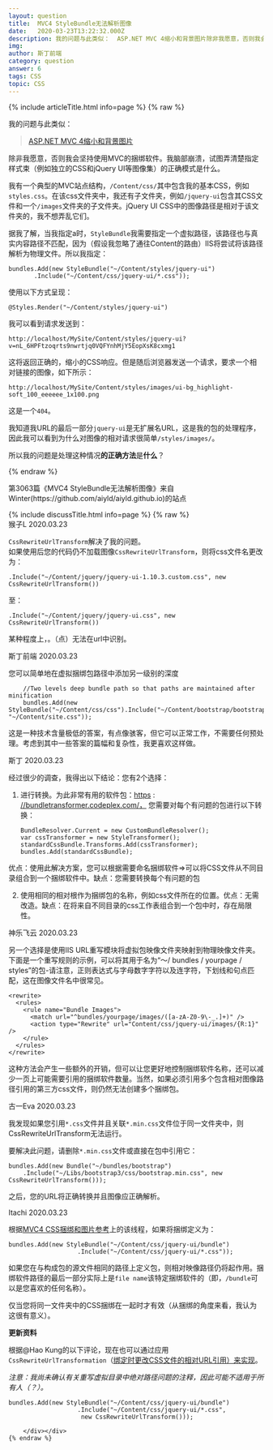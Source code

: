```yaml
---
layout: question
title:  MVC4 StyleBundle无法解析图像
date:   2020-03-23T13:22:32.000Z
description: 我的问题与此类似：  ASP.NET MVC 4缩小和背景图片除非我愿意，否则我会坚持使用MVC的捆绑软件。我脑部崩溃，试图弄清楚指定样式束（...
img: 
author: 斯丁前端
category: question
answer: 6
tags: CSS
topic: CSS
---
```

<div class="article-root">
  <div class="article">
    {% include articleTitle.html info=page %}
    {% raw %}
    <div class="article-content"><p><font style="vertical-align: inherit;"><font style="vertical-align: inherit;">我的问题与此类似：</font></font></p>

<blockquote>
  <p><a href="https://stackoverflow.com/questions/9780099/asp-net-mvc-4-minification-background-images"><font style="vertical-align: inherit;"><font style="vertical-align: inherit;">ASP.NET MVC 4缩小和背景图片</font></font></a></p>
</blockquote>

<p><font style="vertical-align: inherit;"><font style="vertical-align: inherit;">除非我愿意，否则我会坚持使用MVC的捆绑软件。</font><font style="vertical-align: inherit;">我脑部崩溃，试图弄清楚指定样式束（例如独立的CSS和jQuery UI等图像集）的正确模式是什么。</font></font></p>

<p><font style="vertical-align: inherit;"><font style="vertical-align: inherit;">我有一个典型的MVC站点结构，</font></font><code>/Content/css/</code><font style="vertical-align: inherit;"><font style="vertical-align: inherit;">其中包含我的基本CSS，例如</font></font><code>styles.css</code><font style="vertical-align: inherit;"><font style="vertical-align: inherit;">。</font><font style="vertical-align: inherit;">在该css文件夹中，我还有子文件夹，例如</font></font><code>/jquery-ui</code><font style="vertical-align: inherit;"><font style="vertical-align: inherit;">包含其CSS文件和一个</font></font><code>/images</code><font style="vertical-align: inherit;"><font style="vertical-align: inherit;">文件夹的子文件夹。</font><font style="vertical-align: inherit;">jQuery UI CSS中的图像路径是相对于该文件夹的，我不想弄乱它们。</font></font></p>

<p><font style="vertical-align: inherit;"><font style="vertical-align: inherit;">据我了解，当我指定a时，</font></font><code>StyleBundle</code><font style="vertical-align: inherit;"><font style="vertical-align: inherit;">我需要指定一个虚拟路径，该路径也与真实内容路径不匹配，因为（假设我忽略了通往Content的路由）IIS将尝试将该路径解析为物理文件。</font><font style="vertical-align: inherit;">所以我指定：</font></font></p>

<pre><code>bundles.Add(new StyleBundle("~/Content/styles/jquery-ui")<font></font>
       .Include("~/Content/css/jquery-ui/*.css"));<font></font>
</code></pre>

<p><font style="vertical-align: inherit;"><font style="vertical-align: inherit;">使用以下方式呈现：</font></font></p>

<pre><code>@Styles.Render("~/Content/styles/jquery-ui")
</code></pre>

<p><font style="vertical-align: inherit;"><font style="vertical-align: inherit;">我可以看到请求发送到：</font></font></p>

<pre><code>http://localhost/MySite/Content/styles/jquery-ui?v=nL_6HPFtzoqrts9nwrtjq0VQFYnhMjY5EopXsK8cxmg1
</code></pre>

<p><font style="vertical-align: inherit;"><font style="vertical-align: inherit;">这将返回正确的，缩小的CSS响应。</font><font style="vertical-align: inherit;">但是随后浏览器发送一个请求，要求一个相对链接的图像，如下所示：</font></font></p>

<pre><code>http://localhost/MySite/Content/styles/images/ui-bg_highlight-soft_100_eeeeee_1x100.png
</code></pre>

<p><font style="vertical-align: inherit;"><font style="vertical-align: inherit;">这是一个</font></font><code>404</code><font style="vertical-align: inherit;"><font style="vertical-align: inherit;">。</font></font></p>

<p><font style="vertical-align: inherit;"><font style="vertical-align: inherit;">我知道我URL的最后一部分</font></font><code>jquery-ui</code><font style="vertical-align: inherit;"><font style="vertical-align: inherit;">是无扩展名URL，这是我的包的处理程序，因此我可以看到为什么对图像的相对请求很简单</font></font><code>/styles/images/</code><font style="vertical-align: inherit;"><font style="vertical-align: inherit;">。</font></font></p>

<p><font style="vertical-align: inherit;"><font style="vertical-align: inherit;">所以我的问题是</font><font style="vertical-align: inherit;">处理这种情况</font></font><strong><font style="vertical-align: inherit;"><font style="vertical-align: inherit;">的正确方法</font></font></strong><font style="vertical-align: inherit;"><font style="vertical-align: inherit;">是</font><strong><font style="vertical-align: inherit;">什么</font></strong><font style="vertical-align: inherit;">？</font></font></p></div>
    {% endraw %}
  </div>
  <p class="winter_mark">第3063篇《MVC4 StyleBundle无法解析图像》来自Winter(https://github.com/aiyld/aiyld.github.io)的站点</p>
  <div class="discuss-wrapper">
    {% include discussTitle.html info=page %}
    {% raw %}
    <div class="discuss-item">
        <div class="discuss-parent">
          <div class="discuss-meta">
            <span class="discuss-user">猴子L</span>
            <span class="discuss-time">2020.03.23</span>
          </div>
          <div class="discuss-comment"><p><code>CssRewriteUrlTransform</code><font style="vertical-align: inherit;"><font style="vertical-align: inherit;">解决了我的问题。</font></font><br><font style="vertical-align: inherit;"><font style="vertical-align: inherit;">
如果使用后您的代码仍不加载图像</font></font><code>CssRewriteUrlTransform</code><font style="vertical-align: inherit;"><font style="vertical-align: inherit;">，则将css文件名更改为：</font></font></p>

<pre><code>.Include("~/Content/jquery/jquery-ui-1.10.3.custom.css", new CssRewriteUrlTransform())
</code></pre>

<p><font style="vertical-align: inherit;"><font style="vertical-align: inherit;">至：</font></font></p>

<pre><code>.Include("~/Content/jquery/jquery-ui.css", new CssRewriteUrlTransform())
</code></pre>

<p><font style="vertical-align: inherit;"><font style="vertical-align: inherit;">某种程度上，。（点）无法在url中识别。</font></font></p></div>
        </div></div><div class="discuss-item">
        <div class="discuss-parent">
          <div class="discuss-meta">
            <span class="discuss-user">斯丁前端</span>
            <span class="discuss-time">2020.03.23</span>
          </div>
          <div class="discuss-comment"><p><font style="vertical-align: inherit;"><font style="vertical-align: inherit;">您可以简单地在虚拟捆绑包路径中添加另一级别的深度</font></font></p>

<pre><code>    //Two levels deep bundle path so that paths are maintained after minification<font></font>
    bundles.Add(new StyleBundle("~/Content/css/css").Include("~/Content/bootstrap/bootstrap.css", "~/Content/site.css"));<font></font>
</code></pre>

<p><font style="vertical-align: inherit;"><font style="vertical-align: inherit;">这是一种技术含量极低的答案，有点像骇客，但它可以正常工作，不需要任何预处理。</font><font style="vertical-align: inherit;">考虑到其中一些答案的篇幅和复杂性，我更喜欢这样做。  </font></font></p></div>
        </div></div><div class="discuss-item">
        <div class="discuss-parent">
          <div class="discuss-meta">
            <span class="discuss-user">斯丁</span>
            <span class="discuss-time">2020.03.23</span>
          </div>
          <div class="discuss-comment"><p><font style="vertical-align: inherit;"><font style="vertical-align: inherit;">经过很少的调查，我得出以下结论：您有2个选择：</font></font></p>

<ol>
<li><p><font style="vertical-align: inherit;"><font style="vertical-align: inherit;">进行转换。</font><font style="vertical-align: inherit;">为此非常有用的软件包：</font></font><a href="https://bundletransformer.codeplex.com/" rel="nofollow"><font style="vertical-align: inherit;"><font style="vertical-align: inherit;">https</font></font></a><font style="vertical-align: inherit;"><font style="vertical-align: inherit;"> : </font><a href="https://bundletransformer.codeplex.com/" rel="nofollow"><font style="vertical-align: inherit;">//bundletransformer.codeplex.com/，</font></a><font style="vertical-align: inherit;"> 
您需要对每个有问题的包进行以下转换：</font></font></p>

<pre><code>BundleResolver.Current = new CustomBundleResolver();<font></font>
var cssTransformer = new StyleTransformer();<font></font>
standardCssBundle.Transforms.Add(cssTransformer);<font></font>
bundles.Add(standardCssBundle);<font></font>
</code></pre></li>
</ol>

<p><font style="vertical-align: inherit;"><font style="vertical-align: inherit;">优点：使用此解决方案，您可以根据需要命名捆绑软件=&gt;可以将CSS文件从不同目录组合到一个捆绑软件中。</font><font style="vertical-align: inherit;">缺点：您需要转换每个有问题的包</font></font></p>

<ol start="2">
<li><font style="vertical-align: inherit;"><font style="vertical-align: inherit;">使用相同的相对根作为捆绑包的名称，例如css文件所在的位置。</font><font style="vertical-align: inherit;">优点：无需改造。</font><font style="vertical-align: inherit;">缺点：在将来自不同目录的css工作表组合到一个包中时，存在局限性。</font></font></li>
</ol></div>
        </div></div><div class="discuss-item">
        <div class="discuss-parent">
          <div class="discuss-meta">
            <span class="discuss-user">神乐飞云</span>
            <span class="discuss-time">2020.03.23</span>
          </div>
          <div class="discuss-comment"><p><font style="vertical-align: inherit;"><font style="vertical-align: inherit;">另一个选择是使用IIS URL重写模块将虚拟包映像文件夹映射到物理映像文件夹。</font><font style="vertical-align: inherit;">下面是一个重写规则的示例，可以将其用于名为“〜/ bundles / yourpage / styles”的包-请注意，正则表达式与字母数字字符以及连字符，下划线和句点匹配，这在图像文件名中很常见。</font></font></p>

<pre><code>&lt;rewrite&gt;<font></font>
  &lt;rules&gt;<font></font>
    &lt;rule name="Bundle Images"&gt;<font></font>
      &lt;match url="^bundles/yourpage/images/([a-zA-Z0-9\-_.]+)" /&gt;<font></font>
      &lt;action type="Rewrite" url="Content/css/jquery-ui/images/{R:1}" /&gt;<font></font>
    &lt;/rule&gt;<font></font>
  &lt;/rules&gt;<font></font>
&lt;/rewrite&gt;<font></font>
</code></pre>

<p><font style="vertical-align: inherit;"><font style="vertical-align: inherit;">这种方法会产生一些额外的开销，但可以让您更好地控制捆绑软件名称，还可以减少一页上可能需要引用的捆绑软件数量。</font><font style="vertical-align: inherit;">当然，如果必须引用多个包含相对图像路径引用的第三方css文件，则仍然无法创建多个捆绑包。</font></font></p></div>
        </div></div><div class="discuss-item">
        <div class="discuss-parent">
          <div class="discuss-meta">
            <span class="discuss-user">古一Eva</span>
            <span class="discuss-time">2020.03.23</span>
          </div>
          <div class="discuss-comment"><p><font style="vertical-align: inherit;"><font style="vertical-align: inherit;">我发现如果您引用</font></font><code>*.css</code><font style="vertical-align: inherit;"><font style="vertical-align: inherit;">文件并且关联</font></font><code>*.min.css</code><font style="vertical-align: inherit;"><font style="vertical-align: inherit;">文件位于同一文件夹中</font><font style="vertical-align: inherit;">，则CssRewriteUrlTransform无法运行</font><font style="vertical-align: inherit;">。</font></font></p>

<p><font style="vertical-align: inherit;"><font style="vertical-align: inherit;">要解决此问题，请删除</font></font><code>*.min.css</code><font style="vertical-align: inherit;"><font style="vertical-align: inherit;">文件或直接在包中引用它：</font></font></p>

<pre><code>bundles.Add(new Bundle("~/bundles/bootstrap")<font></font>
    .Include("~/Libs/bootstrap3/css/bootstrap.min.css", new CssRewriteUrlTransform()));<font></font>
</code></pre>

<p><font style="vertical-align: inherit;"><font style="vertical-align: inherit;">之后，您的URL将正确转换并且图像应正确解析。</font></font></p></div>
        </div></div><div class="discuss-item">
        <div class="discuss-parent">
          <div class="discuss-meta">
            <span class="discuss-user">Itachi</span>
            <span class="discuss-time">2020.03.23</span>
          </div>
          <div class="discuss-comment"><p><font style="vertical-align: inherit;"><font style="vertical-align: inherit;">根据</font></font><a href="https://forums.asp.net/t/1774324.aspx" rel="noreferrer"><font style="vertical-align: inherit;"><font style="vertical-align: inherit;">MVC4 CSS捆绑和图片参考</font></font></a><font style="vertical-align: inherit;"><font style="vertical-align: inherit;">上的该线程</font><font style="vertical-align: inherit;">，如果将捆绑定义为：</font></font></p>

<pre><code>bundles.Add(new StyleBundle("~/Content/css/jquery-ui/bundle")<font></font>
                   .Include("~/Content/css/jquery-ui/*.css"));<font></font>
</code></pre>

<p><font style="vertical-align: inherit;"><font style="vertical-align: inherit;">如果您在与构成包的源文件相同的路径上定义包，则相对映像路径仍将起作用。</font><font style="vertical-align: inherit;">捆绑软件路径的最后一部分实际上是</font></font><code>file name</code><font style="vertical-align: inherit;"><font style="vertical-align: inherit;">该特定捆绑软件的（即，</font></font><code>/bundle</code><font style="vertical-align: inherit;"><font style="vertical-align: inherit;">可以是您喜欢的任何名称）。</font></font></p>

<p><font style="vertical-align: inherit;"><font style="vertical-align: inherit;">仅当您将同一文件夹中的CSS捆绑在一起时才有效（从捆绑的角度来看，我认为这很有意义）。</font></font></p>

<p><strong><font style="vertical-align: inherit;"><font style="vertical-align: inherit;">更新资料</font></font></strong></p>

<p><font style="vertical-align: inherit;"><font style="vertical-align: inherit;">根据@Hao Kung的以下评论，现在也可以通过应用</font></font><code>CssRewriteUrlTransformation</code><font style="vertical-align: inherit;"><font style="vertical-align: inherit;">（</font></font><a href="https://web.archive.org/web/20140331115330/http://aspnetoptimization.codeplex.com/workitem/30" rel="noreferrer"><font style="vertical-align: inherit;"><font style="vertical-align: inherit;">绑定时更改CSS文件的相对URL引用）来实现</font></font></a><font style="vertical-align: inherit;"><font style="vertical-align: inherit;">。</font></font></p>

<p><em><font style="vertical-align: inherit;"><font style="vertical-align: inherit;">注意：我尚未确认有关重写虚拟目录中绝对路径问题的注释，因此可能不适用于所有人（？）。</font></font></em></p>

<pre><code>bundles.Add(new StyleBundle("~/Content/css/jquery-ui/bundle")<font></font>
                   .Include("~/Content/css/jquery-ui/*.css",<font></font>
                    new CssRewriteUrlTransform()));<font></font>
</code></pre></div>
        </div></div>
    {% endraw %}
  </div>
<div>
